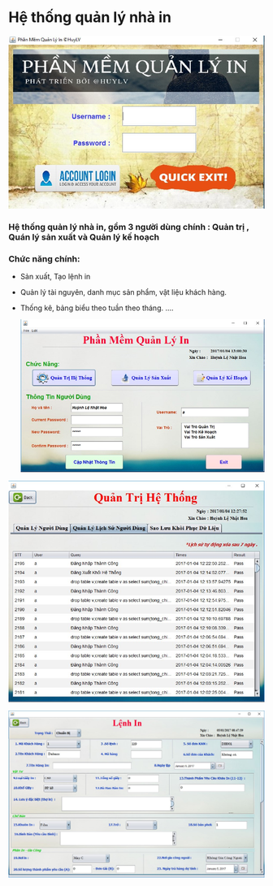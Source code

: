 # Hệ thống quản lý nhà in
<p align="center">
    <img
      alt=""
      src="report/main.jpg"
      width="600"
    />
</p>

### Hệ thống quản lý nhà in, gồm 3 người dùng chính : Quản trị , Quán lý sản xuất và Quản lý kế hoạch 
### Chức năng chính: 
+ Sản xuất, Tạo lệnh in 
+ Quản lý tài nguyên, danh mục sản phẩm, vật liệu khách hàng.
+ Thống kê, bảng biểu theo tuần theo tháng.
  ....
  
  <p align="center">
    <img
      alt=""
      src="report/menu.jpg"
      width="700"
    />
</p>
<p align="center">
    <img
      alt=""
      src="report/admin.jpg"
      width="700"
    />
</p>

<p align="center">
    <img
      alt=""
      src="report/print.jpg"
      width="700"
    />
</p>
